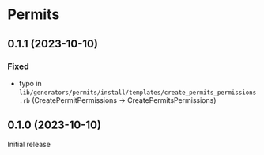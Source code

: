 # Permits

## 0.1.1 (2023-10-10)
### Fixed
- typo in `lib/generators/permits/install/templates/create_permits_permissions.rb` (CreatePermitPermissions -> CreatePermitsPermissions)

## 0.1.0 (2023-10-10)
Initial release
